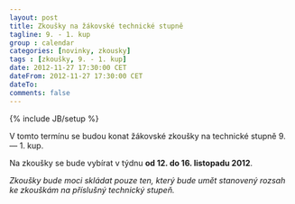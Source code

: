 ```yaml
---
layout: post
title: Zkoušky na žákovské technické stupně
tagline: 9. - 1. kup
group : calendar
categories: [novinky, zkousky]
tags : [zkoušky, 9. - 1. kup]
date: 2012-11-27 17:30:00 CET
dateFrom: 2012-11-27 17:30:00 CET
dateTo: 
comments: false
---
```

{% include JB/setup %}

V tomto termínu se budou konat žákovské zkoušky na technické stupně 9. &mdash; 1. kup.

Na zkoušky se bude vybírat v týdnu **od 12. do 16. listopadu 2012**.

_Zkoušky bude moci skládat pouze ten, který bude umět stanovený rozsah ke zkouškám na příslušný technický stupeň._